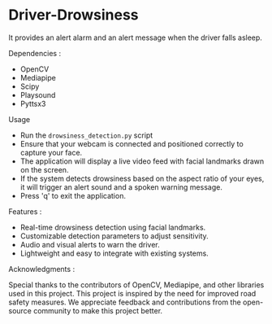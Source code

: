 # Driver-Drowsiness
It provides an alert alarm and an alert message when the driver falls asleep. 

Dependencies :
  - OpenCV
  - Mediapipe
  - Scipy
  - Playsound
  - Pyttsx3

Usage
- Run the `drowsiness_detection.py` script
- Ensure that your webcam is connected and positioned correctly to capture your face.
- The application will display a live video feed with facial landmarks drawn on the screen.
- If the system detects drowsiness based on the aspect ratio of your eyes, it will trigger an alert sound and a spoken warning message.
- Press 'q' to exit the application.

Features :

- Real-time drowsiness detection using facial landmarks.
- Customizable detection parameters to adjust sensitivity.
- Audio and visual alerts to warn the driver.
- Lightweight and easy to integrate with existing systems.

Acknowledgments :

  Special thanks to the contributors of OpenCV, Mediapipe, and other libraries used in this project.
  This project is inspired by the need for improved road safety measures.
  We appreciate feedback and contributions from the open-source community to make this project better.
